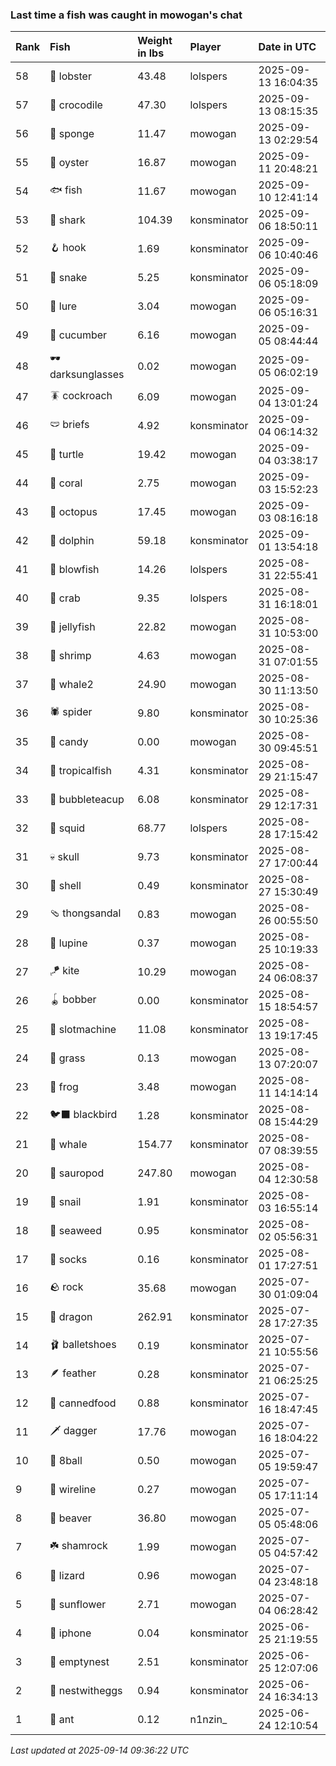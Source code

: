 ### Last time a fish was caught in mowogan's chat

| Rank | Fish             | Weight in lbs | Player      | Date in UTC         |
|:-----|:-----------------|:--------------|:------------|:--------------------|
| 58   | 🦞 lobster       | 43.48         | lolspers    | 2025-09-13 16:04:35 |
| 57   | 🐊 crocodile     | 47.30         | lolspers    | 2025-09-13 08:15:35 |
| 56   | 🧽 sponge        | 11.47         | mowogan     | 2025-09-13 02:29:54 |
| 55   | 🦪 oyster        | 16.87         | mowogan     | 2025-09-11 20:48:21 |
| 54   | 🐟 fish          | 11.67         | mowogan     | 2025-09-10 12:41:14 |
| 53   | 🦈 shark         | 104.39        | konsminator | 2025-09-06 18:50:11 |
| 52   | 🪝 hook          | 1.69          | konsminator | 2025-09-06 10:40:46 |
| 51   | 🐍 snake         | 5.25          | konsminator | 2025-09-06 05:18:09 |
| 50   | 🎏 lure          | 3.04          | mowogan     | 2025-09-06 05:16:31 |
| 49   | 🥒 cucumber      | 6.16          | mowogan     | 2025-09-05 08:44:44 |
| 48   | 🕶️ darksunglasses | 0.02          | mowogan     | 2025-09-05 06:02:19 |
| 47   | 🪳 cockroach     | 6.09          | mowogan     | 2025-09-04 13:01:24 |
| 46   | 🩲 briefs        | 4.92          | konsminator | 2025-09-04 06:14:32 |
| 45   | 🐢 turtle        | 19.42         | mowogan     | 2025-09-04 03:38:17 |
| 44   | 🪸 coral         | 2.75          | mowogan     | 2025-09-03 15:52:23 |
| 43   | 🐙 octopus       | 17.45         | mowogan     | 2025-09-03 08:16:18 |
| 42   | 🐬 dolphin       | 59.18         | konsminator | 2025-09-01 13:54:18 |
| 41   | 🐡 blowfish      | 14.26         | lolspers    | 2025-08-31 22:55:41 |
| 40   | 🦀 crab          | 9.35          | lolspers    | 2025-08-31 16:18:01 |
| 39   | 🪼 jellyfish     | 22.82         | mowogan     | 2025-08-31 10:53:00 |
| 38   | 🦐 shrimp        | 4.63          | mowogan     | 2025-08-31 07:01:55 |
| 37   | 🐋 whale2        | 24.90         | mowogan     | 2025-08-30 11:13:50 |
| 36   | 🕷️ spider         | 9.80          | konsminator | 2025-08-30 10:25:36 |
| 35   | 🍬 candy         | 0.00          | mowogan     | 2025-08-30 09:45:51 |
| 34   | 🐠 tropicalfish  | 4.31          | konsminator | 2025-08-29 21:15:47 |
| 33   | 🧋 bubbleteacup  | 6.08          | konsminator | 2025-08-29 12:17:31 |
| 32   | 🦑 squid         | 68.77         | lolspers    | 2025-08-28 17:15:42 |
| 31   | 💀 skull         | 9.73          | konsminator | 2025-08-27 17:00:44 |
| 30   | 🐚 shell         | 0.49          | konsminator | 2025-08-27 15:30:49 |
| 29   | 🩴 thongsandal   | 0.83          | mowogan     | 2025-08-26 00:55:50 |
| 28   | 🪻 lupine        | 0.37          | mowogan     | 2025-08-25 10:19:33 |
| 27   | 🪁 kite          | 10.29         | mowogan     | 2025-08-24 06:08:37 |
| 26   | 🪀 bobber        | 0.00          | konsminator | 2025-08-15 18:54:57 |
| 25   | 🎰 slotmachine   | 11.08         | konsminator | 2025-08-13 19:17:45 |
| 24   | 🌾 grass         | 0.13          | mowogan     | 2025-08-13 07:20:07 |
| 23   | 🐸 frog          | 3.48          | mowogan     | 2025-08-11 14:14:14 |
| 22   | 🐦‍⬛ blackbird     | 1.28          | konsminator | 2025-08-08 15:44:29 |
| 21   | 🐳 whale         | 154.77        | konsminator | 2025-08-07 08:39:55 |
| 20   | 🦕 sauropod      | 247.80        | mowogan     | 2025-08-04 12:30:58 |
| 19   | 🐌 snail         | 1.91          | konsminator | 2025-08-03 16:55:14 |
| 18   | 🌿 seaweed       | 0.95          | konsminator | 2025-08-02 05:56:31 |
| 17   | 🧦 socks         | 0.16          | konsminator | 2025-08-01 17:27:51 |
| 16   | 🪨 rock          | 35.68         | mowogan     | 2025-07-30 01:09:04 |
| 15   | 🐉 dragon        | 262.91        | konsminator | 2025-07-28 17:27:35 |
| 14   | 🩰 balletshoes   | 0.19          | konsminator | 2025-07-21 10:55:56 |
| 13   | 🪶 feather       | 0.28          | konsminator | 2025-07-21 06:25:25 |
| 12   | 🥫 cannedfood    | 0.88          | konsminator | 2025-07-16 18:47:45 |
| 11   | 🗡️ dagger         | 17.76         | mowogan     | 2025-07-16 18:04:22 |
| 10   | 🎱 8ball         | 0.50          | mowogan     | 2025-07-05 19:59:47 |
| 9    | 🧵 wireline      | 0.27          | mowogan     | 2025-07-05 17:11:14 |
| 8    | 🦫 beaver        | 36.80         | mowogan     | 2025-07-05 05:48:06 |
| 7    | ☘️ shamrock       | 1.99          | mowogan     | 2025-07-05 04:57:42 |
| 6    | 🦎 lizard        | 0.96          | mowogan     | 2025-07-04 23:48:18 |
| 5    | 🌻 sunflower     | 2.71          | mowogan     | 2025-07-04 06:28:42 |
| 4    | 📱 iphone        | 0.04          | konsminator | 2025-06-25 21:19:55 |
| 3    | 🪹 emptynest     | 2.51          | konsminator | 2025-06-25 12:07:06 |
| 2    | 🪺 nestwitheggs  | 0.94          | konsminator | 2025-06-24 16:34:13 |
| 1    | 🐜 ant           | 0.12          | n1nzin_     | 2025-06-24 12:10:54 |

_Last updated at 2025-09-14 09:36:22 UTC_